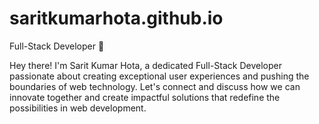 # saritkumarhota.github.io

Full-Stack Developer 💼

Hey there! I'm Sarit Kumar Hota, a dedicated Full-Stack Developer passionate about creating exceptional user experiences and pushing the boundaries of web technology.
Let's connect and discuss how we can innovate together and create impactful solutions that redefine the possibilities in web development.
